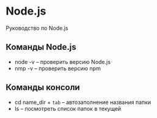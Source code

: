 # Node.js
Руководство по Node.js

## Команды Node.js
* node -v &ndash; проверить версию Node.js
* nmp -v &ndash; проверить версию npm

## Команды консоли
* cd name_dir + `tab` &ndash; автозаполнение названия папки
* ls &ndash; посмотреть список папок в текущей
